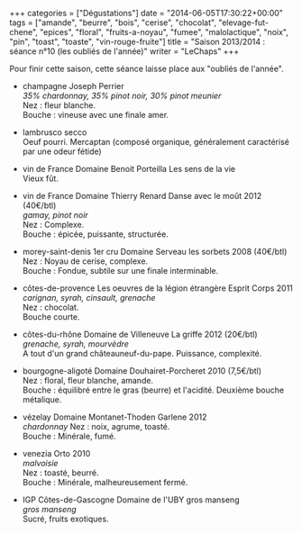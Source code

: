 +++
categories = ["Dégustations"]
date = "2014-06-05T17:30:22+00:00"
tags = ["amande", "beurre", "bois", "cerise", "chocolat", "elevage-fut-chene", "epices", "floral", "fruits-a-noyau", "fumee", "malolactique", "noix", "pin", "toast", "toaste", "vin-rouge-fruite"] 
title = "Saison 2013/2014 : séance n°10 (les oubliés de l'année)"
writer = "LeChaps"
+++

Pour finir cette saison, cette séance laisse place aux "oubliés de l'année".

* champagne Joseph Perrier <i class="fa fa-plus-circle"></i>  
_35% chardonnay, 35% pinot noir, 30% pinot meunier_  
Nez : fleur blanche.  
Bouche : vineuse avec une finale amer.

* lambrusco secco <i class="fa fa-minus-circle"></i>  
Oeuf pourri. Mercaptan (composé organique, généralement caractérisé par une odeur fétide)

* vin de France Domaine Benoit Porteilla Les sens de la vie  
Vieux fût.

* vin de France Domaine Thierry Renard Danse avec le moût 2012 (40€/btl) <i class="fa fa-plus-circle"></i> <i class="fa fa-plus-circle"></i>  
_gamay, pinot noir_  
Nez : Complexe.  
Bouche : épicée, puissante, structurée.

* morey-saint-denis 1er cru Domaine Serveau les sorbets 2008 (40€/btl) <i class="fa fa-plus-circle"></i> <i class="fa fa-plus-circle"></i>  
Nez : Noyau de cerise, complexe.  
Bouche : Fondue, subtile sur une finale interminable.

* côtes-de-provence Les oeuvres de la légion étrangère Esprit Corps 2011  
_carignan, syrah, cinsault, grenache_  
Nez : chocolat.  
Bouche courte.

* côtes-du-rhône Domaine de Villeneuve La griffe 2012 (20€/btl) <i class="fa fa-plus-circle"></i> <i class="fa fa-plus-circle"></i>  
_grenache, syrah, mourvèdre_  
A tout d'un grand châteauneuf-du-pape. Puissance, complexité.

* bourgogne-aligoté Domaine Douhairet-Porcheret 2010 (7,5€/btl) <i class="fa fa-plus-circle"></i>  
Nez : floral, fleur blanche, amande.  
Bouche : équilibré entre le gras (beurre) et l'acidité. Deuxième bouche métalique.

* vézelay Domaine Montanet-Thoden  Garlene 2012 <i class="fa fa-plus-circle"></i>  
_chardonnay_
Nez : noix, agrume, toasté.  
Bouche : Minérale, fumé.

* venezia Orto 2010  
_malvoisie_  
Nez : toasté, beurré.  
Bouche : Minérale, malheureusement fermé.

* IGP Côtes-de-Gascogne Domaine de l'UBY gros manseng  
_gros manseng_  
Sucré, fruits exotiques.
